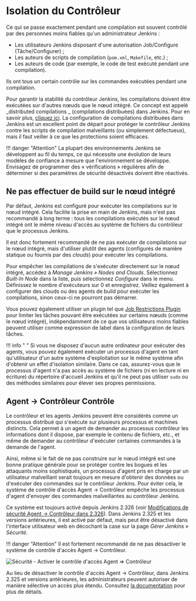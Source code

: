# Isolation du Contrôleur

Ce qui se passe exactement pendant une compilation est souvent contrôlé par des personnes moins fiables qu'un administrateur Jenkins :

* Les utilisateurs Jenkins disposant d'une autorisation Job/Configure (Tâche/Configurer) ;
* Les auteurs de scripts de compilation (`pom.xml`, `Makefile`, etc.) ;
* Les auteurs de code (par exemple, le code de test exécuté pendant une compilation).

Ils ont tous un certain contrôle sur les commandes exécutées pendant une compilation.

Pour garantir la stabilité du contrôleur Jenkins, les compilations doivent être exécutées sur d'autres nœuds que le nœud intégré. Ce concept est appelé _distributed compilations _ (compilations distribuées) dans Jenkins. Pour en savoir plus, [cliquez ici](https://www.jenkins.io/doc/book/scaling/architecting-for-scale/). La configuration de compilations distribuées dans Jenkins est un excellent point de départ pour protéger le contrôleur Jenkins contre les scripts de compilation malveillants (ou simplement défectueux), mais il faut veiller à ce que les protections soient efficaces.

!!! danger "Attention"
    La plupart des environnements Jenkins se développent au fil du temps, ce qui nécessite une évolution de leurs modèles de confiance à mesure que l'environnement se développe. Envisagez de programmer des « vérifications » régulières afin de déterminer si des paramètres de sécurité désactivés doivent être réactivés.

## Ne pas effectuer de build sur le nœud intégré

Par défaut, Jenkins est configuré pour exécuter les compilations sur le nœud intégré. Cela facilite la prise en main de Jenkins, mais n'est pas recommandé à long terme : tous les compilations exécutés sur le nœud intégré ont le même niveau d'accès au système de fichiers du contrôleur que le processus Jenkins.

Il est donc fortement recommandé de ne pas exécuter de compilations sur le nœud intégré, mais d'utiliser plutôt des agents (configurés de manière statique ou fournis par des _clouds_) pour exécuter les compilations.

Pour empêcher les compilations de s'exécuter directement sur le nœud intégré, accédez à _Manage Jenkins » Nodes and Clouds_. Sélectionnez _Built-In Node_ dans la liste, puis sélectionnez _Configure_ dans le menu. Définissez le nombre d'exécuteurs sur 0 et enregistrez. Veillez également à configurer des clouds ou des agents de build pour exécuter les compilations, sinon ceux-ci ne pourront pas démarrer.

Vous pouvez également utiliser un plugin tel que [Job Restrictions Plugin](https://plugins.jenkins.io/job-restrictions) pour limiter les tâches pouvant être exécutées sur certains nœuds (comme le nœud intégré), indépendamment de ce que vos utilisateurs moins fiables peuvent utiliser comme expression de label dans la configuration de leurs tâches.
	
!!! info " "
    Si vous ne disposez d'aucun autre ordinateur pour exécuter des agents, vous pouvez également exécuter un processus d'agent en tant qu'utilisateur d'un autre système d'exploitation sur le même système afin d'obtenir un effet d'isolation similaire. Dans ce cas, assurez-vous que le processus d'agent n'a pas accès au système de fichiers (ni en lecture ni en écriture) du répertoire d'accueil Jenkins et qu'il ne peut pas utiliser `sudo` ou des méthodes similaires pour élever ses propres permissions.

## Agent → Contrôleur Contrôle 

Le contrôleur et les agents Jenkins peuvent être considérés comme un processus distribué qui s'exécute sur plusieurs processus et machines distincts. Cela permet à un agent de demander au processus contrôleur les informations dont il dispose, par exemple le contenu de fichiers, etc., et même de demander au contrôleur d'exécuter certaines commandes à la demande de l'agent.

Ainsi, même si le fait de ne pas construire sur le nœud intégré est une bonne pratique générale pour se protéger contre les bogues et les attaquants moins sophistiqués, un processus d'agent pris en charge par un utilisateur malveillant serait toujours en mesure d'obtenir des données ou d'exécuter des commandes sur le contrôleur Jenkins. Pour éviter cela, le système de contrôle d'accès Agent → Contrôleur empêche les processus d'agent d'envoyer des commandes malveillantes au contrôleur Jenkins.

Ce système est toujours activé depuis Jenkins 2.326 (voir [Modifications de sécurité Agent → Contrôleur dans 2.326](#jep-235)). Dans Jenkins 2.325 et les versions antérieures, il est activé par défaut, mais peut être désactivé dans l'interface utilisateur web en décochant la case sur la page _Gérer Jenkins » Sécurité_.

!!! danger "Attention"
	Il est fortement recommandé de ne pas désactiver le système de contrôle d'accès Agent → Contrôleur.

![Sécurité - Activer le contrôle d'accès Agent ⇒ Contrôleur](https://www.jenkins.io/doc/book/resources/security/configure-global-security-agent-controller-toggle.png)

Au lieu de désactiver le contrôle d'accès Agent → Contrôleur, dans Jenkins 2.325 et versions antérieures, les administrateurs peuvent autoriser de manière sélective un accès plus étendu. Consultez [la documentation](https://www.jenkins.io/doc/book/security/controller-isolation/agent-to-controller/) pour plus de détails.

